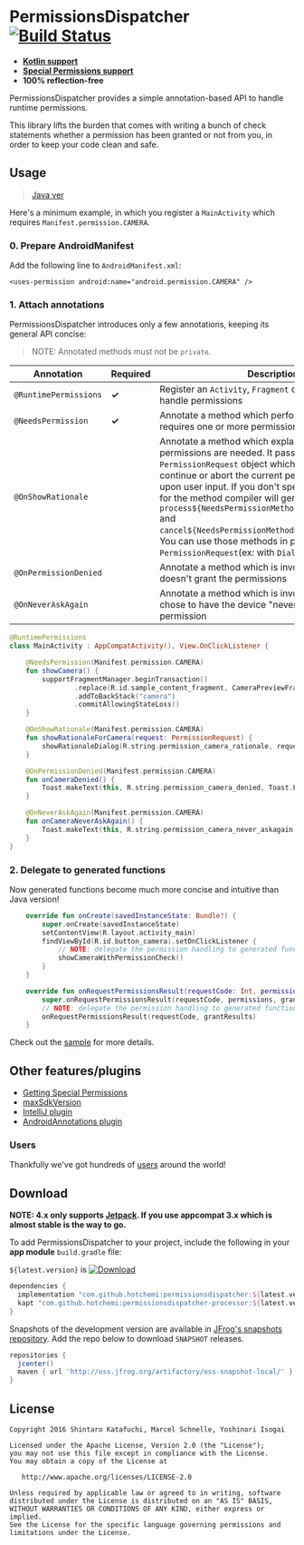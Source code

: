 # PermissionsDispatcher [![Build Status](https://travis-ci.org/permissions-dispatcher/PermissionsDispatcher.svg?branch=master)](https://travis-ci.org/permissions-dispatcher/PermissionsDispatcher)

- [**Kotlin support**](https://github.com/hotchemi/PermissionsDispatcher/blob/master/doc/kotlin_usage.md)
- [**Special Permissions support**](https://github.com/hotchemi/PermissionsDispatcher/blob/master/doc/special_permissions.md)
- **100% reflection-free**

PermissionsDispatcher provides a simple annotation-based API to handle runtime permissions.

This library lifts the burden that comes with writing a bunch of check statements whether a permission has been granted or not from you, in order to keep your code clean and safe.

## Usage

> [Java ver](https://github.com/hotchemi/PermissionsDispatcher/blob/master/doc/java_usage.md)

Here's a minimum example, in which you register a `MainActivity` which requires `Manifest.permission.CAMERA`.

### 0. Prepare AndroidManifest

Add the following line to `AndroidManifest.xml`:
 
`<uses-permission android:name="android.permission.CAMERA" />`

### 1. Attach annotations

PermissionsDispatcher introduces only a few annotations, keeping its general API concise:

> NOTE: Annotated methods must not be `private`.

|Annotation|Required|Description|
|---|---|---|
|`@RuntimePermissions`|**✓**|Register an `Activity`, `Fragment` or [Controller](https://github.com/bluelinelabs/Conductor) to handle permissions|
|`@NeedsPermission`|**✓**|Annotate a method which performs the action that requires one or more permissions|
|`@OnShowRationale`||Annotate a method which explains why the permissions are needed. It passes in a `PermissionRequest` object which can be used to continue or abort the current permission request upon user input. If you don't specify any argument for the method compiler will generate `process${NeedsPermissionMethodName}ProcessRequest` and `cancel${NeedsPermissionMethodName}ProcessRequest`. You can use those methods in place of `PermissionRequest`(ex: with `DialogFragment`)|
|`@OnPermissionDenied`||Annotate a method which is invoked if the user doesn't grant the permissions|
|`@OnNeverAskAgain`||Annotate a method which is invoked if the user chose to have the device "never ask again" about a permission|

```kotlin
@RuntimePermissions
class MainActivity : AppCompatActivity(), View.OnClickListener {

    @NeedsPermission(Manifest.permission.CAMERA)
    fun showCamera() {
        supportFragmentManager.beginTransaction()
                .replace(R.id.sample_content_fragment, CameraPreviewFragment.newInstance())
                .addToBackStack("camera")
                .commitAllowingStateLoss()
    }

    @OnShowRationale(Manifest.permission.CAMERA)
    fun showRationaleForCamera(request: PermissionRequest) {
        showRationaleDialog(R.string.permission_camera_rationale, request)
    }

    @OnPermissionDenied(Manifest.permission.CAMERA)
    fun onCameraDenied() {
        Toast.makeText(this, R.string.permission_camera_denied, Toast.LENGTH_SHORT).show()
    }

    @OnNeverAskAgain(Manifest.permission.CAMERA)
    fun onCameraNeverAskAgain() {
        Toast.makeText(this, R.string.permission_camera_never_askagain, Toast.LENGTH_SHORT).show()
    }
}
```

### 2. Delegate to generated functions

Now generated functions become much more concise and intuitive than Java version!

```kotlin
    override fun onCreate(savedInstanceState: Bundle?) {
        super.onCreate(savedInstanceState)
        setContentView(R.layout.activity_main)
        findViewById(R.id.button_camera).setOnClickListener {
            // NOTE: delegate the permission handling to generated function
            showCameraWithPermissionCheck()
        }
    }

    override fun onRequestPermissionsResult(requestCode: Int, permissions: Array<String>, grantResults: IntArray) {
        super.onRequestPermissionsResult(requestCode, permissions, grantResults)
        // NOTE: delegate the permission handling to generated function
        onRequestPermissionsResult(requestCode, grantResults)
    }
```

Check out the [sample](https://github.com/hotchemi/PermissionsDispatcher/tree/master/sample-kotlin) for more details.

## Other features/plugins

- [Getting Special Permissions](https://github.com/hotchemi/PermissionsDispatcher/blob/master/doc/special_permissions.md)
- [maxSdkVersion](https://github.com/hotchemi/PermissionsDispatcher/blob/master/doc/maxsdkversion.md)
- [IntelliJ plugin](https://github.com/shiraji/permissions-dispatcher-plugin)
- [AndroidAnnotations plugin](https://github.com/AleksanderMielczarek/AndroidAnnotationsPermissionsDispatcherPlugin)

### Users

Thankfully we've got hundreds of [users](https://github.com/hotchemi/PermissionsDispatcher/blob/master/doc/users.md) around the world!

## Download

**NOTE: 4.x only supports [Jetpack](https://developer.android.com/jetpack/). If you use appcompat 3.x which is almost stable is the way to go.**

To add PermissionsDispatcher to your project, include the following in your **app module** `build.gradle` file:

`${latest.version}` is [![Download](https://api.bintray.com/packages/hotchemi/maven/permissionsdispatcher/images/download.svg)](https://bintray.com/hotchemi/maven/permissionsdispatcher/_latestVersion)

```groovy
dependencies {
  implementation "com.github.hotchemi:permissionsdispatcher:${latest.version}"
  kapt "com.github.hotchemi:permissionsdispatcher-processor:${latest.version}"
}
```

Snapshots of the development version are available in [JFrog's snapshots repository](https://oss.jfrog.org/oss-snapshot-local/). 
Add the repo below to download `SNAPSHOT` releases.

```groovy
repositories {
  jcenter()
  maven { url 'http://oss.jfrog.org/artifactory/oss-snapshot-local/' }
}
```

## License

```
Copyright 2016 Shintaro Katafuchi, Marcel Schnelle, Yoshinori Isogai

Licensed under the Apache License, Version 2.0 (the "License");
you may not use this file except in compliance with the License.
You may obtain a copy of the License at

   http://www.apache.org/licenses/LICENSE-2.0

Unless required by applicable law or agreed to in writing, software
distributed under the License is distributed on an "AS IS" BASIS,
WITHOUT WARRANTIES OR CONDITIONS OF ANY KIND, either express or implied.
See the License for the specific language governing permissions and
limitations under the License.
```
